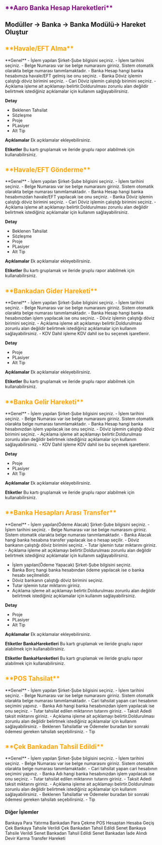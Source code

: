 <h2>
<span style="color: purple;">
 **Aaro Banka Hesap Hareketleri**
</span>
</h2>

## Modüller -> Banka -> Banka Modülü-> Hareket Oluştur
<h2>
<span style="color: orange;">
**Havale/EFT Alma**
</span>
</h2>
**Genel**
- İşlem yapılan Şirket-Şube bilgisini seçiniz.
- İşlem tarihini seçiniz.
- Belge Numarası var ise belge numarasını giriniz. Sistem otomatik olarakta belge numarası tanımlamaktadır.
- Banka Hesap hangi banka hesabımıza havale/EFT gelmiş ise onu seçiniz.
- Banka Döviz işlemin çalıştığı döviz birimini seçiniz.
- Cari Döviz işlemin çalıştığı birimini seçiniz.
- Açıklama işleme ait açıklamayı belirtir.Doldurulması zorunlu alan değildir belirtmek istediğiniz açıklamalar için kullanım sağlayabilirsiniz.

**Detay**
- Beklenen Tahsilat
- Sözleşme
- Proje
- PLasiyer
- Alt Tip

**Açıklamalar**
Ek açıklamalar ekleyebilirsiniz.

**Etiketler**
Bu kartı gruplamak ve ileride gruplu rapor alabilmek için kullanabilirsiniz.
<h2>
<span style="color: orange;">
**Havale/EFT Gönderme**
</span>
</h2>
**Genel**
- İşlem yapılan Şirket-Şube bilgisini seçiniz.
- İşlem tarihini seçiniz.
- Belge Numarası var ise belge numarasını giriniz. Sistem otomatik olarakta belge numarası tanımlamaktadır.
- Banka Hesap hangi banka hesabımızdan havale/EFT yapılacak ise onu seçiniz.
- Banka Döviz işlemin çalıştığı döviz birimini seçiniz.
- Cari Döviz işlemin çalıştığı birimini seçiniz.
- Açıklama işleme ait açıklamayı belirtir.Doldurulması zorunlu alan değildir belirtmek istediğiniz açıklamalar için kullanım sağlayabilirsiniz.

**Detay**
- Beklenen Tahsilat
- Sözleşme
- Proje
- PLasiyer
- Alt Tip

**Açıklamalar**
Ek açıklamalar ekleyebilirsiniz.

**Etiketler**
Bu kartı gruplamak ve ileride gruplu rapor alabilmek için kullanabilirsiniz.

<h2>
<span style="color: orange;">
**Bankadan Gider Hareketi**
</span>
</h2>
**Genel**
- İşlem yapılan Şirket-Şube bilgisini seçiniz.
- İşlem tarihini seçiniz.
- Belge Numarası var ise belge numarasını giriniz. Sistem otomatik olarakta belge numarası tanımlamaktadır.
- Banka Hesap hangi banka hesabınızdan işlem yapılacak ise onu seçiniz.
- Döviz işlemin çalıştığı döviz birimini seçiniz.
- Açıklama işleme ait açıklamayı belirtir.Doldurulması zorunlu alan değildir belirtmek istediğiniz açıklamalar için kullanım sağlayabilirsiniz.
- KDV Dahil işleme KDV dahil ise bu seçenek işaretlenir.

**Detay**
- Proje
- PLasiyer
- Alt Tip

**Açıklamalar**
Ek açıklamalar ekleyebilirsiniz.

**Etiketler**
Bu kartı gruplamak ve ileride gruplu rapor alabilmek için kullanabilirsiniz.

<h2>
<span style="color: orange;">
**Banka Gelir Hareketi**
</span>
</h2>
**Genel**
- İşlem yapılan Şirket-Şube bilgisini seçiniz.
- İşlem tarihini seçiniz.
- Belge Numarası var ise belge numarasını giriniz. Sistem otomatik olarakta belge numarası tanımlamaktadır.
- Banka Hesap hangi banka hesabınızdan işlem yapılacak ise onu seçiniz.
- Döviz işlemin çalıştığı döviz birimini seçiniz.
- Açıklama işleme ait açıklamayı belirtir.Doldurulması zorunlu alan değildir belirtmek istediğiniz açıklamalar için kullanım sağlayabilirsiniz.
- KDV Dahil işleme KDV dahil ise bu seçenek işaretlenir.

**Detay**
- Proje
- PLasiyer
- Alt Tip

**Açıklamalar**
Ek açıklamalar ekleyebilirsiniz.

**Etiketler**
Bu kartı gruplamak ve ileride gruplu rapor alabilmek için kullanabilirsiniz.

<h2>
<span style="color: orange;">
**Banka Hesapları Arası Transfer**
</span>
</h2>
**Genel**
- İşlem yapılan(Ödeme Alacak) Şirket-Şube bilgisini seçiniz.
- İşlem tarihini seçiniz.
- Belge Numarası var ise belge numarasını giriniz. Sistem otomatik olarakta belge numarası tanımlamaktadır.
- Banka Alacak hangi banka hesabına transfer yapılacak ise o hesap seçilir.
- Döviz bankanın çalıştığı döviz birimini seçiniz.
- Tutar işlemin tutar miktarını giriniz.
- Açıklama işleme ait açıklamayı belirtir.Doldurulması zorunlu alan değildir belirtmek istediğiniz açıklamalar için kullanım sağlayabilirsiniz.

- İşlem yapılan(Ödeme Yapacak) Şirket-Şube bilgisini seçiniz.
- Banka Borç hangi banka hesabından ödeme yapılacak ise o banka hesabı seçilmelidir.
- Döviz bankanın çalıştığı döviz birimini seçiniz.
- Tutar işlemin tutar miktarını giriniz.
- Açıklama işleme ait açıklamayı belirtir.Doldurulması zorunlu alan değildir belirtmek istediğiniz açıklamalar için kullanım sağlayabilirsiniz.

**Detay**
- Proje
- PLasiyer
- Alt Tip

**Açıklamalar**
Ek açıklamalar ekleyebilirsiniz.

**Etiketler BankaHareketleri**
Bu kartı gruplamak ve ileride gruplu rapor alabilmek için kullanabilirsiniz.

**Etiketler BankaHareketleri**
Bu kartı gruplamak ve ileride gruplu rapor alabilmek için kullanabilirsiniz.

<h2>
<span style="color: orange;">
**POS Tahsilat**
</span>
</h2>
**Genel**
- İşlem yapılan Şirket-Şube bilgisini seçiniz.
- İşlem tarihini seçiniz.
- Belge Numarası var ise belge numarasını giriniz. Sistem otomatik olarakta belge numarası tanımlamaktadır.
- Cari tahsilat yapan cari hesabının seçimini yapınız.
- Banka Adı hangi banka hesabınızdan işlem yapılacak ise onu seçiniz.
- Tutar tahsilat edilen miktarının tutarını giriniz.
- Taksit Adedi taksit miktarını giriniz.
- Açıklama işleme ait açıklamayı belirtir.Doldurulması zorunlu alan değildir belirtmek istediğiniz açıklamalar için kullanım sağlayabilirsiniz.
- Beklenen Tahsilatlar ve Ödemeler buradan bir sonraki ödemesi gereken tahsilatı seçebilirsiniz.
- Tip

<h2>
<span style="color: orange;">
**Çek Bankadan Tahsil Edildi**
</span>
</h2>
**Genel**
- İşlem yapılan Şirket-Şube bilgisini seçiniz.
- İşlem tarihini seçiniz.
- Belge Numarası var ise belge numarasını giriniz. Sistem otomatik olarakta belge numarası tanımlamaktadır.
- Cari tahsilat yapan cari hesabının seçimini yapınız.
- Banka Adı hangi banka hesabınızdan işlem yapılacak ise onu seçiniz.
- Tutar tahsilat edilen miktarının tutarını giriniz.
- Taksit Adedi taksit miktarını giriniz.
- Açıklama işleme ait açıklamayı belirtir.Doldurulması zorunlu alan değildir belirtmek istediğiniz açıklamalar için kullanım sağlayabilirsiniz.
- Beklenen Tahsilatlar ve Ödemeler buradan bir sonraki ödemesi gereken tahsilatı seçebilirsiniz.
- Tip


### **Diğer İşlemler**

Bankaya Para Yatırma
Bankadan Para Çekme
POS Hesaptan Hesaba Geçiş
Çek Bankaya Tahsile Verildi
Çek Bankadan Tahsil Edildi
Senet Bankaya Tahsile Verildi
Senet Bankadan Tahsil Edildi
Senet Bankadan İade Alındı
Devir
Karma Transfer Hareketi